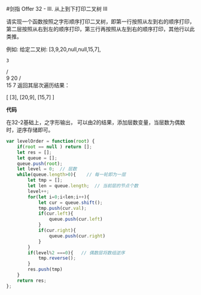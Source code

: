 #剑指 Offer 32 - III. 从上到下打印二叉树 III

请实现一个函数按照之字形顺序打印二叉树，即第一行按照从左到右的顺序打印，第二层按照从右到左的顺序打印，第三行再按照从左到右的顺序打印，其他行以此类推。


例如:
给定二叉树: [3,9,20,null,null,15,7],

    3
   / \
  9  20
    /  \
   15   7
返回其层次遍历结果：

[
  [3],
  [20,9],
  [15,7]
]
 
 
**代码**

在32-2基础上，之字形输出， 可以由2的结果，添加层数变量，当层数为偶数时，逆序存储即可。

```js
var levelOrder = function(root) {
    if(root == null ) return [];
    let res = [];
    let queue = [];
    queue.push(root);
    let level = 0;  // 层数
    while(queue.length>0){    // 每一轮即为一层
        let tmp = [];
        let len = queue.length;  // 当前层的节点个数
        level++;
        for(let i=0;i<len;i++){
            let cur = queue.shift();
            tmp.push(cur.val);
            if(cur.left){ 
                queue.push(cur.left)
            }
            if(cur.right){
                queue.push(cur.right)
            }
        }
        if(level%2 ===0){   // 偶数层将数组逆序
            tmp.reverse();
        }
        res.push(tmp)
    }
    return res;
};
```
 
 <comment-comment/> 
 
